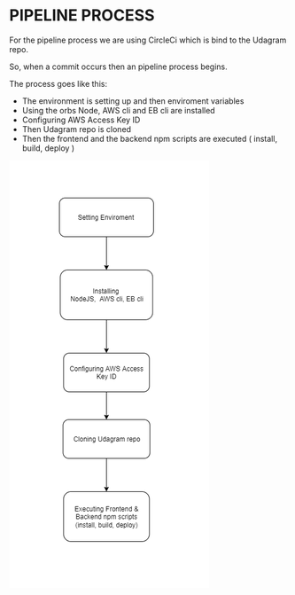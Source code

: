 # PIPELINE PROCESS

For the pipeline process we are using CircleCi
which is bind to the Udagram repo. 

So, when a commit occurs then an pipeline process begins.

The process goes like this:

- The environment is setting up and then enviroment variables
- Using the orbs Node, AWS cli and EB cli are installed
- Configuring AWS Access Key ID
- Then Udagram repo is cloned
- Then the frontend and the backend npm scripts are executed ( install, build, deploy ) 

![Pipeline Diagram](./images/PipelineDiagram.png)
